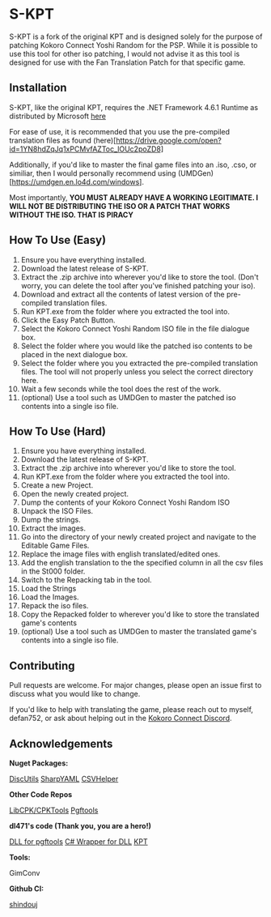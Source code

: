 # S-KPT

S-KPT is a fork of the original KPT and is designed solely for the purpose of patching Kokoro Connect Yoshi Random for the PSP. While it is possible to use this tool for other iso patching, I would not advise it as this tool is designed for use with the Fan Translation Patch for that specific game.

## Installation

S-KPT, like the original KPT, requires the .NET Framework 4.6.1 Runtime as distributed by Microsoft [here](https://dotnet.microsoft.com/download/dotnet-framework/net461)

For ease of use, it is recommended that you use the pre-compiled translation files as found (here)[https://drive.google.com/open?id=1YN8hdZqJq1xPCMvfAZToc_lOUc2poZD8]

Additionally, if you'd like to master the final game files into an .iso, .cso, or similiar, then I would personally recommend using (UMDGen)[https://umdgen.en.lo4d.com/windows].

Most importantly, **YOU MUST ALREADY HAVE A WORKING LEGITIMATE. I WILL NOT BE DISTRIBUTING THE ISO OR A PATCH THAT WORKS WITHOUT THE ISO. THAT IS PIRACY** 

## How To Use (Easy)

1. Ensure you have everything installed.
2. Download the latest release of S-KPT.
3. Extract the .zip archive into wherever you'd like to store the tool. (Don't worry, you can delete the tool after you've finished patching your iso).
4. Download and extract all the contents of latest version of the pre-compiled translation files.
5. Run KPT.exe from the folder where you extracted the tool into.
6. Click the Easy Patch Button.
7. Select the Kokoro Connect Yoshi Random ISO file in the file dialogue box.
8. Select the folder where you would like the patched iso contents to be placed in the next dialogue box.
9. Select the folder where you you extracted the pre-compiled translation files. The tool will not properly unless you select the correct directory here.
10. Wait a few seconds while the tool does the rest of the work.
11. (optional) Use a tool such as UMDGen to master the patched iso contents into a single iso file.

## How To Use (Hard)
1. Ensure you have everything installed.
2. Download the latest release of S-KPT.
3. Extract the .zip archive into wherever you'd like to store the tool.
4. Run KPT.exe from the folder where you extracted the tool into.
5. Create a new Project.
6. Open the newly created project.
7. Dump the contents of your Kokoro Connect Yoshi Random ISO
8. Unpack the ISO Files.
9. Dump the strings.
10. Extract the images.
11. Go into the directory of your newly created project and navigate to the Editable Game Files.
12. Replace the image files with english translated/edited ones.
13. Add the english translation to the the specified column in all the csv files in the St000 folder.
14. Switch to the Repacking tab in the tool.
15. Load the Strings
16. Load the Images.
17. Repack the iso files.
18. Copy the Repacked folder to wherever you'd like to store the translated game's contents
19. (optional) Use a tool such as UMDGen to master the translated game's contents into a single iso file.

## Contributing
Pull requests are welcome. For major changes, please open an issue first to discuss what you would like to change.

If you'd like to help with translating the game, please reach out to myself, defan752, or ask about helping out in the [Kokoro Connect Discord](https://discord.gg/PDDUkar).

## Acknowledgements

**Nuget Packages:**

[DiscUtils](https://github.com/DiscUtils/DiscUtils)
[SharpYAML](https://github.com/xoofx/SharpYaml)
[CSVHelper](https://joshclose.github.io/CsvHelper/)


**Other Code Repos**

[LibCPK/CPKTools](https://github.com/wmltogether/CriPakTools)
[Pgftools](https://github.com/tpunix/pgftool)


**dl471's code (Thank you, you are a hero!)**

[DLL for pgftools](https://github.com/dl471/pgftool)
[C# Wrapper for DLL](https://github.com/dl471/libpgf-csharp)
[KPT](https://github.com/dl471/KPT)

**Tools:**

GimConv

**Github CI:**

[shindouj](https://github.com/shindouj/KPT)
